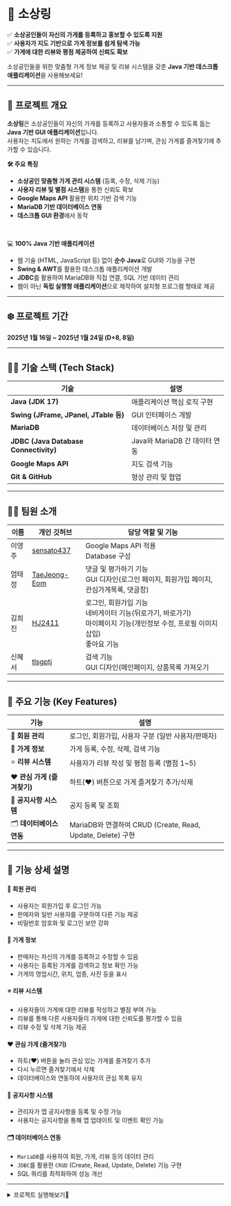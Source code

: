 # 🚀 소상링

✅ **소상공인들이 자신의 가게를 등록하고 홍보할 수 있도록 지원**  
✅ **사용자가 지도 기반으로 가게 정보를 쉽게 탐색 가능**  
✅ **가게에 대한 리뷰와 평점 제공하여 신뢰도 확보**  

소상공인들을 위한 맞춤형 가게 정보 제공 및 리뷰 시스템을 갖춘 **Java 기반 데스크톱 애플리케이션**을 사용해보세요!

---

## 📌 프로젝트 개요
**소상링**은 소상공인들이 자신의 가게를 등록하고 사용자들과 소통할 수 있도록 돕는 **Java 기반 GUI 애플리케이션**입니다.  
사용자는 지도에서 원하는 가게를 검색하고, 리뷰를 남기며, 관심 가게를 즐겨찾기에 추가할 수 있습니다.  

**🛠 주요 특징**
- **소상공인 맞춤형 가게 관리 시스템** (등록, 수정, 삭제 기능)  
- **사용자 리뷰 및 별점 시스템**을 통한 신뢰도 확보  
- **Google Maps API** 활용한 위치 기반 검색 기능  
- **MariaDB 기반 데이터베이스 연동**  
- **데스크톱 GUI 환경**에서 동작  

<br/>

💻 **100% Java 기반 애플리케이션**  
- 웹 기술 (HTML, JavaScript 등) 없이 **순수 Java**로 GUI와 기능을 구현  
- **Swing & AWT**를 활용한 데스크톱 애플리케이션 개발  
- **JDBC**를 활용하여 MariaDB와 직접 연결, SQL 기반 데이터 관리  
- 웹이 아닌 **독립 실행형 애플리케이션**으로 제작하여 설치형 프로그램 형태로 제공

---
## ❄️ 프로젝트 기간

 **2025년 1월 16일 ~ 2025년 1월 24일 (D+8, 8일)**

---

## 👨‍💻 기술 스택 (Tech Stack)
| 기술 | 설명 |
|------|------|
| **Java (JDK 17)** | 애플리케이션 핵심 로직 구현 |
| **Swing (JFrame, JPanel, JTable 등)** | GUI 인터페이스 개발 |
| **MariaDB** | 데이터베이스 저장 및 관리 |
| **JDBC (Java Database Connectivity)** | Java와 MariaDB 간 데이터 연동 |
| **Google Maps API** | 지도 검색 기능 |
| **Git & GitHub** | 형상 관리 및 협업 |

---

## 🙋‍♂️ 팀원 소개

| 이름  | 개인 깃허브                                 | 담당 역할 및 기능                                                                                                                 |
|-----| ------------------------------------------- |----------------------------------------------------------------------------------------------------------------------------|
| 이영주 | [sensato437](https://github.com/sensato437) | Google Maps API 적용 <br/>Database 구성  |
| 엄태정 | [TaeJeong-Eom](https://github.com/TaeJeong-Eom) | 댓글 및 평가하기 기능 <br/> GUI 디자인(로그인 페이지, 회원가입 페이지, 관심가게목록, 댓글창)    |
| 김희진 | [HJ2411](https://github.com/HJ2411)     | 로그인, 회원가입 기능 <br/> 네비게이터 기능(뒤로가기, 바로가기) <br/> 마이페이지 기능(개인정보 수정, 프로필 이미지 삽입) <br/> 좋아요 기능      |
| 신혜서 | [tlsgptj](https://github.com/tlsgptj)     | 검색 기능 <br/> GUI 디자인(메인페이지, 상품목록 가져오기 |

---

## 📌 **주요 기능 (Key Features)**  

| 기능 | 설명 |
|------|------|
| 🔐 **회원 관리** | 로그인, 회원가입, 사용자 구분 (일반 사용자/판매자) |
| 🏪 **가게 정보** | 가게 등록, 수정, 삭제, 검색 기능 |
| ⭐ **리뷰 시스템** | 사용자가 리뷰 작성 및 평점 등록 (별점 1~5) |
| ❤️ **관심 가게 (즐겨찾기)** | 하트(♥) 버튼으로 가게 즐겨찾기 추가/삭제 |
| 📢 **공지사항 시스템** | 공지 등록 및 조회 |
| 🗂 **데이터베이스 연동** | MariaDB와 연결하여 CRUD (Create, Read, Update, Delete) 구현 |

---

## 📌 **기능 상세 설명**  

#### 🔐 **회원 관리**
- 사용자는 회원가입 후 로그인 가능  
- 판매자와 일반 사용자를 구분하여 다른 기능 제공  
- 비밀번호 암호화 및 로그인 보안 강화

#### 🏪 **가게 정보**
- 판매자는 자신의 가게를 등록하고 수정할 수 있음  
- 사용자는 등록된 가게를 검색하고 정보 확인 가능  
- 가게의 영업시간, 위치, 업종, 사진 등을 표시  

#### ⭐ **리뷰 시스템**
- 사용자들이 가게에 대한 리뷰를 작성하고 별점 부여 가능  
- 리뷰를 통해 다른 사용자들이 가게에 대한 신뢰도를 평가할 수 있음  
- 리뷰 수정 및 삭제 기능 제공  

#### ❤️ **관심 가게 (즐겨찾기)**
- 하트(♥) 버튼을 눌러 관심 있는 가게를 즐겨찾기 추가  
- 다시 누르면 즐겨찾기에서 삭제  
- 데이터베이스와 연동하여 사용자의 관심 목록 유지  

#### 📢 **공지사항 시스템**
- 관리자가 앱 공지사항을 등록 및 수정 가능  
- 사용자는 공지사항을 통해 앱 업데이트 및 이벤트 확인 가능  

#### 🗂 **데이터베이스 연동**
- `MariaDB`를 사용하여 회원, 가게, 리뷰 등의 데이터 관리  
- `JDBC`를 활용한 `CRUD` (Create, Read, Update, Delete) 기능 구현  
- SQL 쿼리를 최적화하여 성능 개선  

---

<details>
    <summary> 프로젝트 실행해보기🚀 </summary>
    <div>

## 🚀 프로젝트 실행 방법 (Setup & Run)
### 1️⃣ **필요한 환경 설정**
- **Java JDK 17 이상 설치**
- **MariaDB 설치 및 데이터베이스 설정**
- **Google Maps API 키 발급 (선택 사항)**

### 2️⃣ **데이터베이스 설정**
```sql
CREATE DATABASE App_schema;
USE App_schema;
-- 테이블 생성 쿼리
START TRANSACTION;

-- 기존 테이블 삭제
DROP TABLE IF EXISTS ReviewComments;
DROP TABLE IF EXISTS Comments;
DROP TABLE IF EXISTS Item;
DROP TABLE IF EXISTS InterestList;
DROP TABLE IF EXISTS Notice;
DROP TABLE IF EXISTS Review;
DROP TABLE IF EXISTS Store;
DROP TABLE IF EXISTS Seller;
DROP TABLE IF EXISTS Event;
DROP TABLE IF EXISTS Admin;
DROP TABLE IF EXISTS BlackMember;
DROP TABLE IF EXISTS Login;
DROP TABLE IF EXISTS Member;
DROP TABLE IF EXISTS Industry;

DROP TRIGGER IF EXISTS MemberInsert;

-- Member 테이블 생성
CREATE TABLE Member (
    MemberID VARCHAR(13) NOT NULL,
    Pwd VARCHAR(14) NULL,
    Name VARCHAR(26) NULL,
    Nick VARCHAR(13) NULL,
    Birth DATE NULL,
    Email VARCHAR(100) NULL,
    MemberImage VARCHAR(100) NULL,
    CONSTRAINT PK_Member PRIMARY KEY (MemberID)
);

-- Industry 테이블 생성
CREATE TABLE Industry (
    IndustryNo INT(2) NOT NULL,
    IndustryName VARCHAR(10) NULL,
    CONSTRAINT PK_INDUSTRY PRIMARY KEY (IndustryNo)
);

-- Seller 테이블 생성
CREATE TABLE Seller (
    SellerNo INT(10) NOT NULL,
    StorePhone VARCHAR(13) NULL,
    MemberID VARCHAR(13) NOT NULL,
    CONSTRAINT PK_Seller PRIMARY KEY (SellerNo),
    CONSTRAINT FK_Member_TO_Seller FOREIGN KEY (MemberID) REFERENCES Member (MemberID)
);

-- Store 테이블 생성
CREATE TABLE Store (
    StoreNo INT NOT NULL AUTO_INCREMENT,
    StoreName VARCHAR(40) NULL,
    OpenHours VARCHAR(100) NULL,
    LOC VARCHAR(100) NULL,
    StoreImage VARCHAR(100) NULL,
    SellerNo INT(10) NOT NULL,
    IndustryNo INT(2) NOT NULL,
    CONSTRAINT PK_Store PRIMARY KEY (StoreNo),
    CONSTRAINT FK_Industry_TO_Store FOREIGN KEY (IndustryNo) REFERENCES Industry (IndustryNo),
    CONSTRAINT FK_Seller_TO_Store FOREIGN KEY (SellerNo) REFERENCES Seller (SellerNo)
);

-- Item 테이블 생성
CREATE TABLE Item (
    ItemNo INT NOT NULL AUTO_INCREMENT,
    ItemName VARCHAR(50) NULL,
    Amount INT NULL,
    StoreNo INT NOT NULL,
    ItemImage VARCHAR(100) NULL,
    CONSTRAINT PK_Item PRIMARY KEY (ItemNo),
    CONSTRAINT FK_Store_TO_Item FOREIGN KEY (StoreNo) REFERENCES Store (StoreNo)
);

-- Notice 테이블 생성
CREATE TABLE Notice (
    NoticeNo INT NOT NULL AUTO_INCREMENT,
    Title VARCHAR(60) NULL,
    Contents VARCHAR(400) NULL,
    NImage VARCHAR(100)	NULL,
    CreateDate DATE NULL,
    StoreNo INT NOT NULL,
    CONSTRAINT PK_Notice PRIMARY KEY (NoticeNo),
    CONSTRAINT FK_Store_TO_Notice FOREIGN KEY (StoreNo) REFERENCES Store (StoreNo)
);
CREATE TABLE Comments (
    CNO INT NOT NULL AUTO_INCREMENT,
    NContents VARCHAR(100) NULL,
    NoticeNo INT NULL,    
    MemberID VARCHAR(13) NOT NULL,
    CONSTRAINT PK_Comments PRIMARY KEY (CNO),
    CONSTRAINT FK_Notice_TO_Comments FOREIGN KEY (NoticeNo)
        REFERENCES Notice (NoticeNo),
    CONSTRAINT FK_Member_TO_Comments FOREIGN KEY (MemberID)
        REFERENCES Member (MemberID)
);

-- Admin 테이블 생성
CREATE TABLE Admin (
    Admin VARCHAR(13) NOT NULL,
    Pwd VARCHAR(14) NULL,
    AName VARCHAR(26) NULL,
    CONSTRAINT PK_Admin PRIMARY KEY (Admin)
);

-- BlackMember 테이블 생성
CREATE TABLE BlackMember (
    BanNo INT NOT NULL AUTO_INCREMENT,
    MemberID VARCHAR(13) NOT NULL,
    BanDate DATE NULL,
    UnBanDate DATE NULL,
    CONSTRAINT PK_BlackMember PRIMARY KEY (BanNo),
    CONSTRAINT FK_Member_TO_BlackMember FOREIGN KEY (MemberID) REFERENCES Member (MemberID)
);

-- Login 테이블 생성 (LoginTime 타입 변경)
CREATE TABLE Login (
    MemberID VARCHAR(13) NOT NULL,
    LoginCheck INT(1) NULL,
    LoginTime DATETIME NULL,  -- 변경: DATE -> DATETIME
    CONSTRAINT PK_Login PRIMARY KEY (MemberID),
    CONSTRAINT FK_Member_TO_Login FOREIGN KEY (MemberID) REFERENCES Member (MemberID)
);

-- Review 테이블 생성
CREATE TABLE Review (
    ReviewNo INT(10) AUTO_INCREMENT NOT NULL,
    CreateDate DATE NULL,
    ReviewImage VARCHAR(100) NULL,
    Contents VARCHAR(100) NULL,
    Rating INT NULL,
    MemberID VARCHAR(13) NOT NULL,
    StoreNo INT NOT NULL,
    CONSTRAINT PK_Review PRIMARY KEY (ReviewNo),
    CONSTRAINT FK_Member_TO_Review FOREIGN KEY (MemberID) REFERENCES Member (MemberID),
    CONSTRAINT FK_Store_TO_Review FOREIGN KEY (StoreNo) REFERENCES Store (StoreNo)
);
CREATE TABLE ReviewComments (
    CNO INT NOT NULL AUTO_INCREMENT,
    NContents VARCHAR(100) NULL,
    ReviewNo INT NOT NULL,
    MemberID VARCHAR(13) NOT NULL,
    CONSTRAINT PK_ReviewComments PRIMARY KEY (CNO),
    CONSTRAINT FK_Review_TO_ReviewComments 
        FOREIGN KEY (ReviewNo) REFERENCES Review (ReviewNo),
    CONSTRAINT FK_Member_TO_ReviewComments 
        FOREIGN KEY (MemberID) REFERENCES Member (MemberID)
);

CREATE TABLE InterestList (
    MemberID VARCHAR(13) NOT NULL,
    StoreNo INT NOT NULL,
    CONSTRAINT FK_Member_TO_InterestList FOREIGN KEY (MemberID)
        REFERENCES Member (MemberID),
    CONSTRAINT FK_Store_TO_InterestList FOREIGN KEY (StoreNo)
        REFERENCES Store (StoreNo),
    CONSTRAINT PK_InterestList PRIMARY KEY (MemberID, StoreNo)  -- MemberID와 StoreNo 조합을 기본 키로 설정
);

DELIMITER //
CREATE TRIGGER MemberInsert
AFTER INSERT ON Member
FOR EACH ROW
BEGIN
	INSERT INTO Login VALUES(NEW.MemberID,0,now());
END //
DELIMITER ;


-- 데이터 삽입
INSERT INTO Member (MemberID, Pwd, Name, Nick, Birth, Email, MemberImage)
VALUES ('M001', '001', '홍길동', '홍홍', '2000-01-01', 'hong@example.com', 'M001.jpg'),
       ('M002', '002', '김철수', '철철', '1995-05-05', 'kim@example.com', 'M002.jpg'),
       ('M003', '003', '박영희', '영영', '1990-09-09', 'park@example.com', 'M003.jpg'),
       ('M004', '004', '이수민', '수민', '1992-02-14', 'lee@example.com', 'M004.jpg'),
       ('M005', '005', '최재현', '재현', '1987-08-22', 'choi@example.com', 'M005.jpg'),
       ('M006', '006', '정민수', '민수', '1985-03-30', 'jung@example.com', 'M006.jpg'),
       ('M007', '007', '김미영', '미영', '2002-07-15', 'kimmi@example.com', 'M007.jpg'),
       ('M008', '008', '조윤희', '윤희', '1993-10-10', 'jo@example.com', 'M008.jpg'),
       ('M009', '009', '한지우', '지우', '1994-04-04', 'hanjiwoo@example.com', 'M009.jpg'),
       ('M010', '010', '오민정', '민정', '1998-06-18', 'ominjeong@example.com', 'M010.jpg'),
       ('M011', '011', '황석준', '석준', '1986-12-25', 'hwangseokjun@example.com', 'M011.jpg'),
       ('M012', '012', '유미래', '미래', '2001-11-30', 'yumirae@example.com', 'M012.jpg'),
       ('M013', '013', '김영진', '영진', '1999-09-13', 'kimgyeongjin@example.com', 'M013.jpg'),
       ('M014', '014', '박수진', '수진', '1991-01-01', 'parksujin@example.com', 'M014.jpg');

-- 업종 데이터
INSERT INTO Industry (IndustryNo, IndustryName)
VALUES (1, '음식점'),
       (2, '의류'),
       (3, '전자제품'),
       (4, '도서'),
       (5, '홈카페'),
       (6, '운동용품');

-- 판매자 데이터 (기존 3개 + 2개 추가)
INSERT INTO Seller (SellerNo, StorePhone, MemberID)
VALUES (1, '010-1234-5678', 'M001'),
       (2, '010-2345-6789', 'M002'),
       (3, '010-3456-7890', 'M011'),
       (4, '010-4567-8901', 'M007'),
       (5, '010-5678-9012', 'M009'),
       (6, '010-3333-3333', 'M006');

-- 상점 데이터 (주소를 정식 명칭으로 변경)
INSERT INTO Store (StoreName, OpenHours, LOC, StoreImage, SellerNo, IndustryNo)
VALUES 
    ('홍길동 음식점', '09:00-21:00', '서울특별시 강남구 테헤란로 123길 45', 'store1.jpg', 1, 1),
    ('김철수 의류', '10:00-20:00', '서울특별시 마포구 홍대입구로 12길 30', 'store2.jpg', 2, 2),
    ('박영희 전자', '11:00-22:00', '서울특별시 송파구 올림픽로 265', 'store3.jpg', 3, 3),
    ('이수민 도서', '09:00-18:00', '서울특별시 종로구 종로 1가 45', 'store4.jpg', 4, 4),
    ('최재현 홈카페', '08:00-22:00', '서울특별시 강북구 도봉로 243', 'store5.jpg', 5, 5),
    ('햄버거 테스트용 가게', '10:30-22:00', '서울특별시 노원구 상계동 455', 'store6.jpg', 6, 6);


-- 상품 데이터
INSERT INTO Item (ItemName, Amount, StoreNo, ItemImage)
VALUES ('된장찌개', 5000, 1, 'item1.jpg'),
       ('김치찌개', 6000, 1, 'item2.jpg'),
       ('백반' , 7000 , 1, 'item3.jpg'),
       ('고등어조림' , 8000 , 1, 'item4.jpg'),
       ('청바지', 25000, 2, 'item5.jpg'),
       ('면바지', 17000, 2, 'item6.jpg'),
       ('티셔츠', 18000, 2, 'item7.jpg'),
       ('스마트폰', 400000, 3, 'item8.jpg'),
       ('MP3',150000,3,'item9.jpg'),
       ('휴대용게임기',200000,3,'item10.jpg'),
       ('소설책', 15000, 4, 'item11.jpg'),
       ('위인전', 12000, 4, 'item12.jpg'),
       ('전공서', 18000, 4, 'item13.jpg'),
       ('만화책', 9000, 4, 'item14.jpg'),
       ('커피 원두', 25000, 5, 'item15.jpg'),
       ('아메리카노',2000, 5, 'item16.jpg'),
       ('카페라떼',2500, 5,'item17.jpg'),
       ('녹차', 3000, 5,'item18.jpg'),
       ('햄버거1', 5000, 6, 'item19.png'),       
       ('햄버거2',4800, 6,'item20.jpg'),
       ('햄버거3', 6200, 6,'item21.jpg'),
       ('햄버거4', 7300, 6, 'item22.png'),
       ('햄버거5', 2300, 6, 'item23.png'),
       ('햄버거6', 5200, 6, 'item24.png'),
       ('햄버거7', 4700, 6, 'item25.png');
       

-- 리뷰 데이터
INSERT INTO Review (CreateDate, ReviewImage, Contents, Rating, MemberID, StoreNo)
VALUES 
       ('2023-11-01', 'review1.jpg', '맛있어요!', 5, 'M001', 1),
       ('2023-11-03', 'review2.jpg', '좋아요!', 4, 'M007', 2),
       ('2023-11-05', 'review3.jpg', '품질이 좋습니다.', 5, 'M003', 3),
       ('2023-11-08', 'review4.jpg', '책이 재미있어요!', 4, 'M012', 4),
       ('2023-11-10', 'review5.jpg', '커피 원두가 아주 좋네요!', 5, 'M006', 5),
       ('2023-11-12', 'review6.jpg', '맛있고 신선해요!', 4, 'M010', 1),
       ('2023-11-15', 'review7.jpg', '가격대비 괜찮아요.', 3, 'M008', 2),
       ('2023-11-17', 'review8.jpg', '완전 추천해요!', 5, 'M002', 3),
       ('2023-11-20', 'review9.jpg', '친절한 서비스!', 5, 'M014', 4),
       ('2023-11-22', 'review10.jpg', '다시 오고 싶어요!', 4, 'M005', 5),
       ('2023-11-25', 'review11.jpg', '조금 비쌈.', 3, 'M004', 1),
       ('2023-11-27', 'review12.jpg', '너무 멋있어요!', 5, 'M011', 2),
       ('2023-12-01', 'review13.jpg', '재미있고 유익한 책!', 4, 'M013', 3),
       ('2023-12-05', 'review14.jpg', '다양한 메뉴가 있어서 좋아요!', 5, 'M009', 4),
       ('2023-12-08', 'NoImg.jpg', '서비스가 아주 좋습니다.', 5, 'M001', 5),
       ('2023-12-12', 'NoImg.jpg', '또 오고 싶어요.', 4, 'M007', 1),
       ('2023-12-15', 'review17.jpg', '친구들과 와서 좋았어요!', 5,'M003', 2),
       ('2023-12-18', 'review18.jpg', '깔끔하고 정갈해요!', 4, 'M014', 3),
       ('2023-12-22', 'NoImg.jpg', '따뜻하고 맛있어요!', 5, 'M006', 4),
       ('2023-12-25', 'NoImg.jpg', '가성비 좋아요!', 4, 'M012', 5);


-- 공지사항 데이터 (많이 추가)
INSERT INTO Notice (Title, Contents, CreateDate, StoreNo)
VALUES 
    ('신규 공지사항', '새로운 공지사항 내용입니다.', '2024-11-01', 1),
    ('세일 이벤트', '겨울 세일 시작합니다!', '2024-11-05', 2),
    ('점검 안내', '서버 점검이 예정되어 있습니다.', '2024-11-10', 3),
    ('배송 지연 안내', '배송이 지연되고 있습니다. 양해 부탁드립니다.', '2024-11-15', 4),
    ('신제품 출시', '새로운 스마트폰이 출시되었습니다. 많은 관심 부탁드립니다.', '2024-11-20', 5),
    ('주문 마감 안내', '오늘 주문 마감 시간이 23:59입니다. 서둘러 주세요!', '2024-11-25', 1),
    ('2024년 새해 이벤트', '새해 첫 이벤트, 큰 할인 혜택을 놓치지 마세요!', '2024-12-01', 2),
    ('서버 점검 연기', '예정된 서버 점검이 연기되었습니다.', '2024-12-05', 3),
    ('결제 오류 안내', '결제 시스템에 오류가 발생했습니다. 문제 해결 중입니다.', '2024-12-10', 4),
    ('이벤트 당첨자 발표', '지난 이벤트 당첨자를 발표합니다. 확인해 보세요!', '2024-12-15', 5),
    ('배송지 주소 변경 안내', '배송지 주소를 변경하신 분들은 확인해 주세요.', '2024-12-20', 1),
    ('월말 정산 공지', '이번 달 정산에 대한 공지사항입니다.', '2024-12-25', 2),
    ('고객 만족도 조사', '고객님들의 만족도를 조사 중입니다. 많은 참여 부탁드립니다.', '2024-12-30', 3),
    ('운영 정책 변경 안내', '운영 정책이 일부 변경되었습니다. 자세히 확인해 주세요.', '2025-01-02', 4),
    ('품절 안내', '인기 상품이 품절되었습니다. 재입고 예정일을 확인해 주세요.', '2025-01-05', 5),
    ('시스템 업데이트 안내', '시스템 업데이트로 인해 일부 서비스가 일시적으로 중단됩니다.', '2025-01-10', 1),
    ('친환경 패키지 도입', '환경을 고려한 친환경 포장재를 도입했습니다.', '2025-01-15', 2),
    ('회원 전용 할인 혜택', '회원 전용 할인 혜택을 제공합니다. 회원 가입 후 확인하세요!', '2025-01-20', 3);

-- 공지사항 comment
INSERT INTO Comments (NContents, NoticeNo, MemberID)
VALUES 
    ('정말 유용한 정보 감사합니다.', 1, 'M003'),
    ('이 내용은 조금 부족한 것 같아요.', 2, 'M010'),
    ('좋은 게시글이에요. 계속 업데이트 부탁드립니다.', 3, 'M002'),
    ('내용이 잘 정리되어 있어 좋아요.', 4, 'M008'),
    ('유익한 정보네요, 감사해요!', 5, 'M001'),
    ('이 부분이 조금 더 자세했으면 좋겠어요.', 6, 'M014'),
    ('정말 도움이 되었습니다. 감사합니다!', 7, 'M006'),
    ('좀 더 구체적인 예시가 있으면 좋겠어요.', 8, 'M012'),
    ('흥미로운 글이네요. 계속 쓸만한 자료 부탁드려요!', 9, 'M004'),
    ('잘 봤습니다! 계속 좋은 글 부탁드려요.', 5, 'M011'),
    ('좋은 정보 감사합니다. 도움이 되었습니다.', 7, 'M005'),
    ('이 주제에 대해 더 다뤄주세요.', 8, 'M009'),
    ('정리된 글이 잘 읽혔어요. 감사해요!', 9, 'M007'),
    ('훌륭한 글이에요. 자주 올려주세요.', 7, 'M003'),
    ('이 내용도 포함되면 좋을 것 같아요.', 1, 'M002'),
    ('조금 더 깊이 있는 내용이 필요할 것 같아요.', 3, 'M010'),
    ('좋은 포스팅입니다! 더 많이 알려주세요.', 4, 'M013'),
    ('이렇게 쉽게 설명해 주셔서 감사합니다.', 7, 'M006'),
    ('정말 도움이 됐어요. 감사합니다!', 8, 'M012'),
    ('꼭 다시 한번 읽어봐야겠네요. 좋은 정보 감사합니다!', 3, 'M008');

-- 리뷰 comment
INSERT INTO ReviewComments (NContents, ReviewNo, MemberID) 
VALUES 
    ('맛있어 보이네요!', 1, 'M001'),
    ('위치가 어디인가요?', 2, 'M001'),
    ('저도 가보고 싶어요!', 3, 'M001'),
    ('여기 맛있더라고요.', 20, 'M004'),
    ('저도 자주 가는 곳인데 맛있어요.', 19, 'M001'),
    ('사장님이 친절하셔서 좋음!', 20, 'M002'),
    ('맛은 괜찮은데 서비스는 별로...', 4, 'M004'),
    ('저도 가보고 싶어요', 5, 'M003'),
    ('점심시간에 웨이팅이 좀 있어요.', 7, 'M003'),
    ('가끔 좋은 물건 건질 수 있음!', 6, 'M003'),
    ('할인이벤트 할 때 가면 좋아요요', 8, 'M003'),
    ('가격대가 좀 높네요.', 11, 'M003'),
    ('추천 감사합니다!', 13, 'M003'),
    ('분위기가 좋았어요.', 12, 'M003'),
    ('재방문 의사 있습니다.', 17, 'M003'),
    ('점원이 친절했어요.', 19, 'M003'),
    ('인테리어가 예뻐요.', 18, 'M003'),
    ('주차가 불편했어요.', 14, 'M003'),    
    ('친구랑 같이 가면 좋을 것 같아요.', 13, 'M007');

-- 관심가게 목록
INSERT INTO InterestList (MemberID, StoreNo)
VALUES
       ('M001', 1),
       ('M001', 2),
       ('M001', 3),
       ('M001', 4),
       ('M001', 5),
       ('M001', 6),
       ('M007', 5),  -- 김미영 회원이 홈카페에 관심
       ('M012', 3);

COMMIT;

